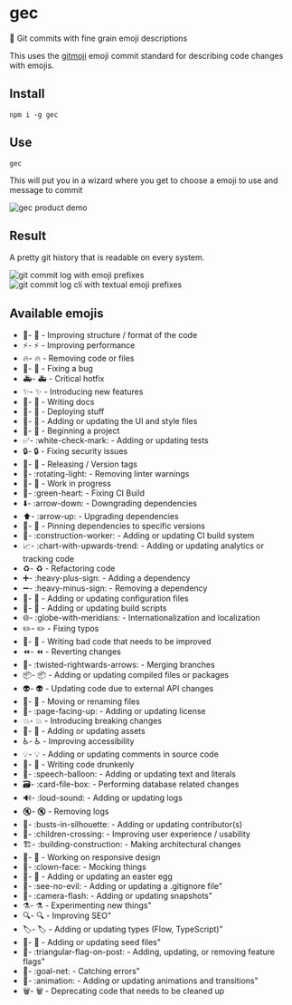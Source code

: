 # gec

🌈 Git commits with fine grain emoji descriptions

This uses the [gitmoji](https://gitmoji.carloscuesta.me) emoji commit standard for describing code changes with emojis.

## Install

    npm i -g gec

## Use

    gec

This will put you in a wizard where you get to choose a emoji to use and message to commit

![gec product demo](https://res.cloudinary.com/albin-groen/image/upload/v1594931115/gec-demo_a1n9j0.gif)

## Result

A pretty git history that is readable on every system.

![git commit log with emoji prefixes](https://res.cloudinary.com/albin-groen/image/upload/v1594932388/gec-result_ca7bpo.png)
![git commit log cli with textual emoji prefixes](https://res.cloudinary.com/albin-groen/image/upload/v1594932468/Screenshot_2020-07-16_at_22.47.41_jp4snx.png)

## Available emojis

- 🎨- :art: - Improving structure / format of the code
- ⚡️- :zap: - Improving performance
- 🔥- :fire: - Removing code or files
- 🐛- :bug: - Fixing a bug
- 🚑- :ambulance: - Critical hotfix
- ✨- :sparkles: - Introducing new features
- 📝- :pencil: - Writing docs
- 🚀- :rocket: - Deploying stuff
- 💄- :lipstick: - Adding or updating the UI and style files
- 🎉- :tada: - Beginning a project
- ✅- :white-check-mark: - Adding or updating tests
- 🔒- :lock: - Fixing security issues
- 🔖- :bookmark: - Releasing / Version tags
- 🚨- :rotating-light: - Removing linter warnings
- 🚧- :construction: - Work in progress
- 💚- :green-heart: - Fixing CI Build
- ⬇️- :arrow-down: - Downgrading dependencies
- ⬆️- :arrow-up: - Upgrading dependencies
- 📌- :pushpin: - Pinning dependencies to specific versions
- 👷- :construction-worker: - Adding or updating CI build system
- 📈- :chart-with-upwards-trend: - Adding or updating analytics or tracking code
- ♻️- :recycle: - Refactoring code
- ➕- :heavy-plus-sign: - Adding a dependency
- ➖- :heavy-minus-sign: - Removing a dependency
- 🔧- :wrench: - Adding or updating configuration files
- 🔨- :hammer: - Adding or updating build scripts
- 🌐- :globe-with-meridians: - Internationalization and localization
- ✏️- :pencil2: - Fixing typos
- 💩- :poop: - Writing bad code that needs to be improved
- ⏪- :rewind: - Reverting changes
- 🔀- :twisted-rightwards-arrows: - Merging branches
- 📦- :package: - Adding or updating compiled files or packages
- 👽- :alien: - Updating code due to external API changes
- 🚚- :truck: - Moving or renaming files
- 📄- :page-facing-up: - Adding or updating license
- 💥- :boom: - Introducing breaking changes
- 🍱- :bento: - Adding or updating assets
- ♿️- :wheelchair: - Improving accessibility
- 💡- :bulb: - Adding or updating comments in source code
- 🍻- :beers: - Writing code drunkenly
- 💬- :speech-balloon: - Adding or updating text and literals
- 🗃- :card-file-box: - Performing database related changes
- 🔊- :loud-sound: - Adding or updating logs
- 🔇- :mute: - Removing logs
- 👥- :busts-in-silhouette: - Adding or updating contributor(s)
- 🚸- :children-crossing: - Improving user experience / usability
- 🏗- :building-construction: - Making architectural changes
- 📱- :iphone: - Working on responsive design
- 🤡- :clown-face: - Mocking things
- 🥚- :egg: - Adding or updating an easter egg
- 🙈- :see-no-evil: - Adding or updating a .gitignore file"
- 📸- :camera-flash: - Adding or updating snapshots"
- ⚗- :alembic: - Experimenting new things"
- 🔍- :mag: - Improving SEO"
- 🏷️- :label: - Adding or updating types (Flow, TypeScript)"
- 🌱- :seedling: - Adding or updating seed files"
- 🚩- :triangular-flag-on-post: - Adding, updating, or removing feature flags"
- 🥅- :goal-net: - Catching errors"
- 💫- :animation: - Adding or updating animations and transitions"
- 🗑- :wastebasket: - Deprecating code that needs to be cleaned up